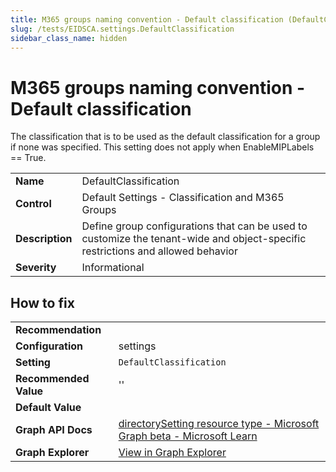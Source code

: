 ```yaml
---
title: M365 groups naming convention - Default classification (DefaultClassification)
slug: /tests/EIDSCA.settings.DefaultClassification
sidebar_class_name: hidden
---
```


# M365 groups naming convention - Default classification

The classification that is to be used as the default classification for a group if none was specified. This setting does not apply when EnableMIPLabels == True.

| | |
|-|-|
| **Name** | DefaultClassification |
| **Control** | Default Settings - Classification and M365 Groups |
| **Description** | Define group configurations that can be used to customize the tenant-wide and object-specific restrictions and allowed behavior |
| **Severity** | Informational |

## How to fix
| | |
|-|-|
| **Recommendation** |  |
| **Configuration** | settings |
| **Setting** | `DefaultClassification` |
| **Recommended Value** | '' |
| **Default Value** |  |
| **Graph API Docs** | [directorySetting resource type - Microsoft Graph beta - Microsoft Learn](https://learn.microsoft.com/en-us/graph/api/resources/directorysetting) |
| **Graph Explorer** | [View in Graph Explorer](https://developer.microsoft.com/en-us/graph/graph-explorer?request=settings&method=GET&version=beta&GraphUrl=https://graph.microsoft.com) |



